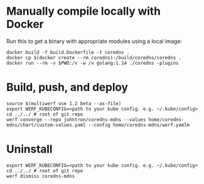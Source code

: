 # Manually compile locally with Docker

Run this to get a binary with appropriate modules using a local image:

```
docker build -f build.Dockerfile -t coredns .
docker cp $(docker create --rm coredns):/build/coredns/coredns .
docker run --rm -v $PWD:/v -w /v golang:1.14 ./coredns -plugins
```

# Build, push, and deploy

```
source $(multiwerf use 1.2 beta --as-file)
export WERF_KUBECONFIG=<path to your kube config. e.g. ~/.kube/config>
cd ../../ # root of git repo
werf converge --repo johntron/coredns-mdns --values home/coredns-mdns/chart/custom-values.yaml --config home/coredns-mdns/werf.yamlm
```

# Uninstall

```
export WERF_KUBECONFIG=<path to your kube config. e.g. ~/.kube/config>
cd ../../ # root of git repo
werf dismiss coredns-mdns
```